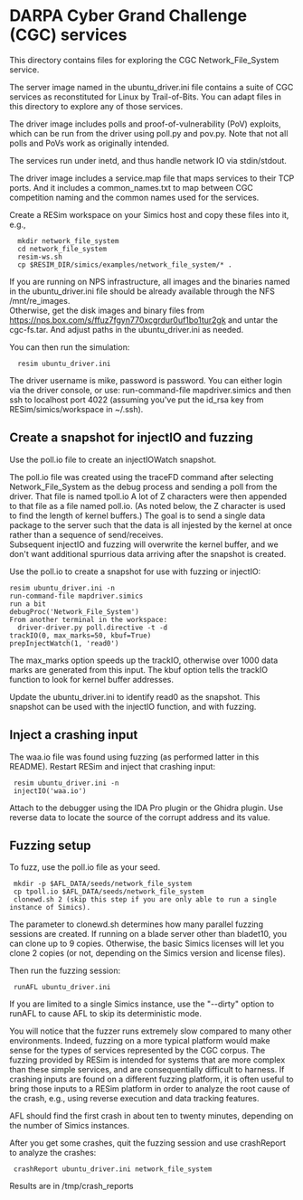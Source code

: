 # DARPA Cyber Grand Challenge (CGC) services

This directory contains files for exploring the CGC Network\_File\_System
service.  

The server image named in the ubuntu\_driver.ini file contains
a suite of CGC services as reconstituted for Linux by Trail-of-Bits.  You can
adapt files in this directory to explore any of those services.

The driver image includes polls and proof-of-vulnerability (PoV) exploits, which can
be run from the driver using poll.py and pov.py.  Note that not all
polls and PoVs work as originally intended.  

The services run under inetd, and thus handle network IO via stdin/stdout.

The driver image includes a service.map file that maps services to their TCP ports.
And it includes a common\_names.txt to map between CGC competition naming and 
the common names used for the services.

Create a RESim workspace on your Simics host and copy these files into it, e.g.,

      mkdir network_file_system
      cd network_file_system
      resim-ws.sh
      cp $RESIM_DIR/simics/examples/network_file_system/* . 
   
If you are running on NPS infrastructure, all images and the binaries named in the
ubuntu\_driver.ini file should be already available through the NFS /mnt/re\_images.  
Otherwise, get the disk images and binary files from 
    https://nps.box.com/s/ffuz7fgyn770xcgrdur0uf1bo1tur2gk
and untar the cgc-fs.tar.
And adjust paths in the ubuntu\_driver.ini as needed.

You can then run the simulation:

      resim ubuntu_driver.ini

The driver username is mike, password is password.
You can either login via the driver console, or use:
       run-command-file mapdriver.simics
and then ssh to localhost port 4022 (assuming you've put the id\_rsa key 
from RESim/simics/workspace in ~/.ssh).

## Create a snapshot for injectIO and fuzzing
Use the poll.io file to create an injectIOWatch snapshot.

The poll.io file was created using the traceFD command after selecting 
Network\_File\_System as the debug process and sending a poll from the driver.
That file is named tpoll.io
A lot of Z characters were then appended to that file as a file named 
poll.io.  (As noted below, the Z character is used to find the length of kernel buffers.)
The goal is to send a single data package to the server such that the data
is all injested by the kernel at once rather than a sequence of send/receives.  
Subsequent injectIO and fuzzing will overwrite the kernel buffer, and we don't 
want additional spurrious data arriving after the snapshot is created.

Use the poll.io to create a snapshot for use with fuzzing or injectIO:

    resim ubuntu_driver.ini -n
    run-command-file mapdriver.simics
    run a bit
    debugProc('Network_File_System')
    From another terminal in the workspace:
      driver-driver.py poll.directive -t -d
    trackIO(0, max_marks=50, kbuf=True)
    prepInjectWatch(1, 'read0')

The max\_marks option speeds up the trackIO, otherwise over 1000 data marks are generated from this input.
The kbuf option tells the trackIO function to look for kernel buffer addresses.

Update the ubuntu\_driver.ini to identify read0 as the snapshot.
This snapshot can be used with the injectIO function, and with fuzzing.

## Inject a crashing input
The waa.io file was found using fuzzing (as performed latter in this README).
Restart RESim and inject that crashing input:

     resim ubuntu_driver.ini -n
     injectIO('waa.io')
   
Attach to the debugger using the IDA Pro plugin or the Ghidra plugin.
Use reverse data to locate the source of the corrupt address and its value.

## Fuzzing setup
To fuzz, use the poll.io file as your seed.

     mkdir -p $AFL_DATA/seeds/network_file_system
     cp tpoll.io $AFL_DATA/seeds/network_file_system
     clonewd.sh 2 (skip this step if you are only able to run a single instance of Simics).
   
The parameter to clonewd.sh determines how many parallel fuzzing sessions are created.
If running on a blade server other than bladet10, you can clone up to 9 copies.
Otherwise, the basic Simics licenses will let you clone 2 copies (or not, depending on the
Simics version and license files).

Then run the fuzzing session:

     runAFL ubuntu_driver.ini

If you are limited to a single Simics instance, use the "--dirty" option to runAFL
to cause AFL to skip its deterministic mode.

You will notice that the fuzzer runs extremely slow compared to many other environments.
Indeed, fuzzing on a more typical platform would make sense for the types of services 
represented by the CGC corpus.  The fuzzing provided by RESim is intended for systems that
are more complex than these simple services, and are consequentially difficult to harness.
If crashing inputs are found on a different fuzzing platform, it is often useful to bring
those inputs to a RESim platform in order to analyze the root cause of the crash,
e.g., using reverse execution and data tracking features.

AFL should find the first crash in about ten to twenty minutes, depending on the
number of Simics instances.
 
After you get some crashes, quit the fuzzing session and use crashReport to
analyze the crashes:

     crashReport ubuntu_driver.ini network_file_system

Results are in /tmp/crash\_reports
